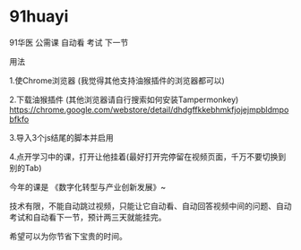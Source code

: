 # 91huayi
91华医 公需课 自动看 考试 下一节

用法

1.使Chrome浏览器 (我觉得其他支持油猴插件的浏览器都可以)

2.下载油猴插件 (其他浏览器请自行搜索如何安装Tampermonkey)
https://chrome.google.com/webstore/detail/dhdgffkkebhmkfjojejmpbldmpobfkfo

3.导入3个js结尾的脚本并启用

4.点开学习中的课，打开让他挂着(最好打开完停留在视频页面，千万不要切换到别的Tab)

今年的课是 《数字化转型与产业创新发展》~

技术有限，不能自动跳过视频，只能让它自动看、自动回答视频中间的问题、自动考试和自动看下一节，预计两三天就能挂完。

希望可以为你节省下宝贵的时间。
